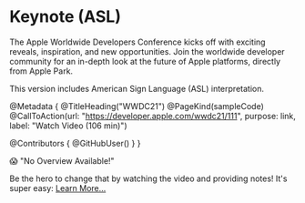 # Keynote (ASL)

The Apple Worldwide Developers Conference kicks off with exciting reveals, inspiration, and new opportunities. Join the worldwide developer community for an in-depth look at the future of Apple platforms, directly from Apple Park.

This version includes American Sign Language (ASL) interpretation.

@Metadata {
   @TitleHeading("WWDC21")
   @PageKind(sampleCode)
   @CallToAction(url: "https://developer.apple.com/wwdc21/111", purpose: link, label: "Watch Video (106 min)")

   @Contributors {
      @GitHubUser(<replace this with your GitHub handle>)
   }
}

😱 "No Overview Available!"

Be the hero to change that by watching the video and providing notes! It's super easy:
 [Learn More…](https://wwdcnotes.github.io/WWDCNotes/documentation/wwdcnotes/contributing)
